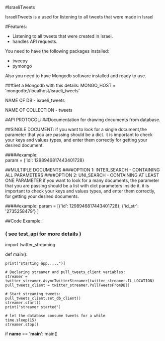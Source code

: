 #IsraeliTweets

IsraeliTweets is a used for listening to all tweets that were made in Israel

#Features:

  - Listening to all tweets that were created in Israel.
  - handles API requests.


You need to have the following packages installed:
  - tweepy
  - pymongo 

Also you need to have Mongodb software installed and ready to use. 

###Set a Mongodb with this details:
MONGO_HOST = 'mongodb://localhost/israeli_tweets'

NAME OF DB - israeli_tweets

NAME OF COLLECTION - tweets

    
#API PROTOCOL:
##Documentation for drawing documents from database.
    
##SINGLE DOCUMENT:
if you want to look for a single document,the parameter that you are passing should be a dict. 
it is important to check your keys and values types, and enter them correctly for getting your desired document. 

#####example:   
param = {'id': 1298946817443401728}


##MULTIPLE DOCUMENTS 
####OPTION 1: INTER_SEARCH - CONTAINING ALL PARAMETERS
####OPTION 2: UNI_SEARCH - CONTAINING AT LEAST ONE PARAMETER
if you want to look for a many documents, the parameter that you are passing should be a list with
dict parameters inside it.
it is important to check your keys and values types, and enter them correctly, for getting your desired documents.

#####example: 
param = [{'id': 1298946817443401728}, {'id_str': '2735258479'} ]


##Code Example:
### ( see test_api for more details )


import  twitter_streaming

def main():

    print("starting app.....")]
    
    # Declaring streamer and pull_tweets_client variables:
    streamer = twitter_streamer.AsyncTwitterStreamer(twitter_streamer.IL_LOCATION)
    pull_tweets_client = twitter_streamer.PullTweetsFromDB()

    # Start streaming tweets:
    pull_tweets_client.set_db_client()
    streamer.start()
    print("streamer started")
    
    # let the database consume tweets for a while
    time.sleep(15)
    streamer.stop()


if __name__ == '__main__':
    main()

